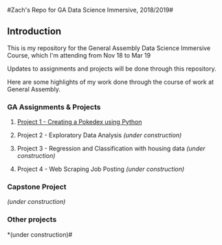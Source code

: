 #Zach's Repo for GA Data Science Immersive, 2018/2019#

## Introduction ## 

This is my repository for the General Assembly Data Science Immersive Course, which I'm attending from Nov 18 to Mar 19

Updates to assignments and projects will be done through this repository. 

Here are some highlights of my work done through the course of work at General Assembly. 

### GA Assignments & Projects ### 

1. [Project 1 - Creating a Pokedex using Python](https://github.com/zacharyang/dsi-sg-6/blob/master/project-1-zach.ipynb)

2. Project 2 - Exploratory Data Analysis *(under construction)*

3. Project 3 - Regression and Classification with housing data *(under construction)*

4. Project 4 - Web Scraping Job Posting *(under construction)*

### Capstone Project ### 

*(under construction)*

### Other projects ###

*(under construction)#
